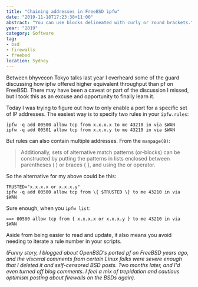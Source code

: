 ```yaml
---
title: "Chaining addresses in FreeBSD ipfw"
date: "2019-11-18T17:23:38+11:00"
abstract: "You can use blocks delineated with curly or round brackets."
year: "2019"
category: Software
tag:
- bsd
- firewalls
- freebsd
location: Sydney
---
```

Between bhyvecon Tokyo talks last year I overheard some of the guard discussing how ipfw offered higher equivalent throughput than pf on FreeBSD. There may have been a caveat or part of the discussion I missed, but I took this as an excuse and opportunity to finally learn it.

Today I was trying to figure out how to only enable a port for a specific set of IP addresses. The easiest way is to specify two rules in your `ipfw.rules`:

    ipfw -q add 00500 allow tcp from x.x.x.x to me 43210 in via $WAN
    ipfw -q add 00501 allow tcp from x.x.x.y to me 43210 in via $WAN

But rules can also contain multiple addresses. From the `manpage(8)`:

> Additionally, sets of alternative match patterns (or-blocks) can be constructed by putting the patterns in lists enclosed between parentheses ( ) or braces { }, and using the or operator.

So the alternative for my above could be this:

    TRUSTED="x.x.x.x or x.x.x.y"
    ipfw -q add 00500 allow tcp from \{ $TRUSTED \} to me 43210 in via $WAN

Sure enough, when you `ipfw list`:

    ==> 00500 allow tcp from { x.x.x.x or x.x.x.y } to me 43210 in via $WAN

Aside from being easier to read and update, it also means you avoid needing to iterate a rule number in your scripts.

*(Funny story, I blogged about OpenBSD's ported pf on FreeBSD years ago, and the visceral comments from certain Linux folks were severe enough that I deleted it and self-censored BSD posts. Two months later, and I'd even turned off blog comments. I feel a mix of trepidation and cautious optimism posting about firewalls on the BSDs again).*

